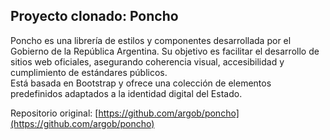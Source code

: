 ## Proyecto clonado: Poncho

Poncho es una librería de estilos y componentes desarrollada por el Gobierno de la República Argentina. Su objetivo es facilitar el desarrollo de sitios web oficiales, asegurando coherencia visual, accesibilidad y cumplimiento de estándares públicos.  
Está basada en Bootstrap y ofrece una colección de elementos predefinidos adaptados a la identidad digital del Estado.

Repositorio original: [https://github.com/argob/poncho](https://github.com/argob/poncho)
